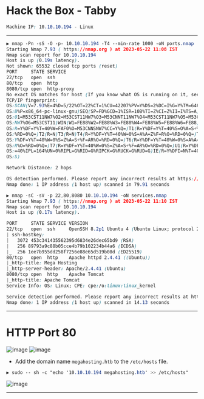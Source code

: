# Hack the Box - Tabby

```CSS
Machine IP: 10.10.10.194 - Linux

```

---

```CSS
▶ nmap -Pn -sS -O -p- 10.10.10.194 -T4 --min-rate 1000 -oN ports.nmap
Starting Nmap 7.93 ( https://nmap.org ) at 2023-05-22 11:08 IST
Nmap scan report for 10.10.10.194
Host is up (0.19s latency).
Not shown: 65532 closed tcp ports (reset)
PORT     STATE SERVICE
22/tcp   open  ssh
80/tcp   open  http
8080/tcp open  http-proxy
No exact OS matches for host (If you know what OS is running on it, see https://nmap.org/submit/ ).
TCP/IP fingerprint:
OS:SCAN(V=7.93%E=4%D=5/22%OT=22%CT=1%CU=42207%PV=Y%DS=2%DC=I%G=Y%TM=646B001
OS:B%P=x86_64-pc-linux-gnu)SEQ(SP=FD%GCD=1%ISR=10B%TI=Z%CI=Z%II=I%TS=A)OPS(
OS:O1=M53CST11NW7%O2=M53CST11NW7%O3=M53CNNT11NW7%O4=M53CST11NW7%O5=M53CST11
OS:NW7%O6=M53CST11)WIN(W1=FE88%W2=FE88%W3=FE88%W4=FE88%W5=FE88%W6=FE88)ECN(
OS:R=Y%DF=Y%T=40%W=FAF0%O=M53CNNSNW7%CC=Y%Q=)T1(R=Y%DF=Y%T=40%S=O%A=S+%F=AS
OS:%RD=0%Q=)T2(R=N)T3(R=N)T4(R=Y%DF=Y%T=40%W=0%S=A%A=Z%F=R%O=%RD=0%Q=)T5(R=
OS:Y%DF=Y%T=40%W=0%S=Z%A=S+%F=AR%O=%RD=0%Q=)T6(R=Y%DF=Y%T=40%W=0%S=A%A=Z%F=
OS:R%O=%RD=0%Q=)T7(R=Y%DF=Y%T=40%W=0%S=Z%A=S+%F=AR%O=%RD=0%Q=)U1(R=Y%DF=N%T
OS:=40%IPL=164%UN=0%RIPL=G%RID=G%RIPCK=G%RUCK=G%RUD=G)IE(R=Y%DFI=N%T=40%CD=
OS:S)

Network Distance: 2 hops

OS detection performed. Please report any incorrect results at https://nmap.org/submit/ .
Nmap done: 1 IP address (1 host up) scanned in 79.91 seconds
```

```CSS
▶ nmap -sC -sV -p 22,80,8080 10.10.10.194 -oN services.nmap
Starting Nmap 7.93 ( https://nmap.org ) at 2023-05-22 11:10 IST
Nmap scan report for 10.10.10.194
Host is up (0.17s latency).

PORT     STATE SERVICE VERSION
22/tcp   open  ssh     OpenSSH 8.2p1 Ubuntu 4 (Ubuntu Linux; protocol 2.0)
| ssh-hostkey: 
|   3072 453c341435562395d6834e26dec65bd9 (RSA)
|   256 89793a9c88b05cce4b79b102234b44a6 (ECDSA)
|_  256 1ee7b955dd258f7256e88e65d519b08d (ED25519)
80/tcp   open  http    Apache httpd 2.4.41 ((Ubuntu))
|_http-title: Mega Hosting
|_http-server-header: Apache/2.4.41 (Ubuntu)
8080/tcp open  http    Apache Tomcat
|_http-title: Apache Tomcat
Service Info: OS: Linux; CPE: cpe:/o:linux:linux_kernel

Service detection performed. Please report any incorrect results at https://nmap.org/submit/ .
Nmap done: 1 IP address (1 host up) scanned in 14.13 seconds
```

---

# HTTP Port 80
![image](https://github.com/0xhardyboy/Hack-the-Box/assets/83878909/bb960e94-7b85-470f-8501-04813c7744df)
![image](https://github.com/0xhardyboy/Hack-the-Box/assets/83878909/a1ad3174-c498-4e0b-afc7-11faaf051616)
 
- Add the domain name `megahosting.htb` to the `/etc/hosts` file.
```CSS
▶ sudo -- sh -c "echo '10.10.10.194 megahosting.htb' >> /etc/hosts"
```

![image](https://github.com/0xhardyboy/Hack-the-Box/assets/83878909/028519af-034e-4a45-993d-937fa894b7e1)

---

